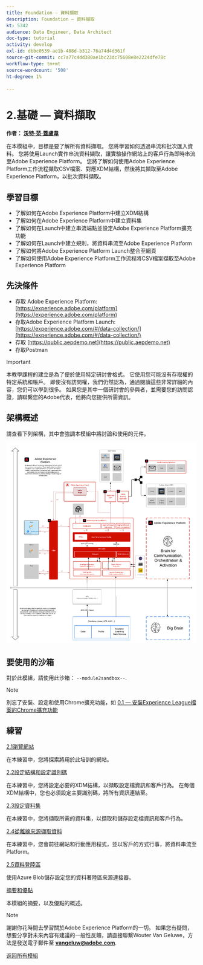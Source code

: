 ```yaml
---
title: Foundation — 資料擷取
description: Foundation — 資料擷取
kt: 5342
audience: Data Engineer, Data Architect
doc-type: tutorial
activity: develop
exl-id: dbbc0539-ae1b-488d-b312-76a74d4d361f
source-git-commit: cc7a77c4dd380ae1bc23dc75608e8e2224dfe78c
workflow-type: tm+mt
source-wordcount: '508'
ht-degree: 1%

---
```


# 2.基礎 — 資料擷取

**作者： [沃特·范·蓋盧韋](https://www.linkedin.com/in/woutervangeluwe/)**

在本模組中，目標是要了解所有資料擷取。 您將學習如何透過串流和批次匯入資料。 您將使用Launch實作串流資料擷取，讓實驗操作網站上的客戶行為即時串流至Adobe Experience Platform。 您將了解如何使用Adobe Experience Platform工作流程擷取CSV檔案、對應XDM結構，然後將其擷取至Adobe Experience Platform，以批次資料擷取。

## 學習目標

- 了解如何在Adobe Experience Platform中建立XDM結構
- 了解如何在Adobe Experience Platform中建立資料集
- 了解如何在Launch中建立串流端點並設定Adobe Experience Platform擴充功能
- 了解如何在Launch中建立規則，將資料串流至Adobe Experience Platform
- 了解如何將Adobe Experience Platform Launch整合至網頁
- 了解如何使用Adobe Experience Platform工作流程將CSV檔案擷取至Adobe Experience Platform

## 先決條件

- 存取 Adobe Experience Platform: [https://experience.adobe.com/platform](https://experience.adobe.com/platform)
- 存取Adobe Experience Platform Launch: [https://experience.adobe.com/#/data-collection/](https://experience.adobe.com/#/data-collection/)
- 存取 [https://public.aepdemo.net](https://public.aepdemo.net)
- 存取Postman

>[!IMPORTANT]
>
>本教學課程的建立是為了便於使用特定研討會格式。 它使用您可能沒有存取權的特定系統和帳戶。 即使沒有訪問權，我們仍然認為，通過閱讀這些非常詳細的內容，您仍可以學到很多。 如果您是其中一個研討會的參與者，並需要您的訪問認證，請聯繫您的Adobe代表，他將向您提供所需資訊。

## 架構概述

請查看下列架構，其中會強調本模組中將討論和使用的元件。

![架構概述](../../assets/images/architecturem2.png)

## 要使用的沙箱

對於此模組，請使用此沙箱： `--module2sandbox--`.

>[!NOTE]
>
>別忘了安裝、設定和使用Chrome擴充功能，如 [0.1 — 安裝Experience League檔案的Chrome擴充功能](../module0/ex1.md)

## 練習

[2.1瀏覽網站](./ex1.md)

在本練習中，您將探索將用於此培訓的網站。

[2.2設定結構和設定識別碼](./ex2.md)

在本練習中，您將設定必要的XDM結構，以擷取設定檔資訊和客戶行為。 在每個XDM結構中，您也必須設定主要識別碼，將所有資訊連結至。

[2.3設定資料集](./ex3.md)

在本練習中，您將擷取所需的資料集，以擷取和儲存設定檔資訊和客戶行為。

[2.4從離線來源擷取資料](./ex4.md)

在本練習中，您會前往網站和行動應用程式，並以客戶的方式行事，將資料串流至Platform。

[2.5資料登陸區](./ex5.md)

使用Azure Blob儲存設定您的資料著陸區來源連接器。

[摘要和優點](./summary.md)

本模組的摘要，以及優點的概述。

>[!NOTE]
>
>謝謝你花時間去學習關於Adobe Experience Platform的一切。 如果您有疑問，想要分享對未來內容有建議的一般性反饋，請直接聯繫Wouter Van Geluwe，方法是發送電子郵件至 **vangeluw@adobe.com**.

[返回所有模組](../../overview.md)
